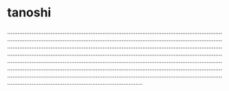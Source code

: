 # tanoshi

..................................................................................................................................................................................................................................................................................................................................................................................................................................................................................................................................................................................................................................................................................................................................................................................................................................................................................................................................................................................